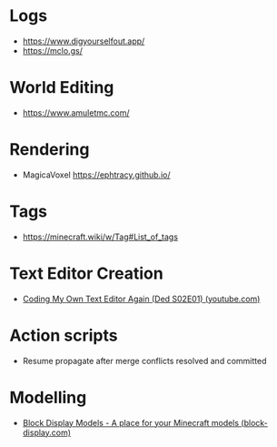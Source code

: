 # Logs

- https://www.digyourselfout.app/
- https://mclo.gs/

# World Editing

- https://www.amuletmc.com/

# Rendering

- MagicaVoxel https://ephtracy.github.io/

# Tags

- https://minecraft.wiki/w/Tag#List_of_tags

# Text Editor Creation

- [Coding My Own Text Editor Again (Ded S02E01) (youtube.com)](https://www.youtube.com/watch?v=w_yXlnjeAy4)

# Action scripts

- Resume propagate after merge conflicts resolved and committed

# Modelling

- [Block Display Models - A place for your Minecraft models (block-display.com)](https://block-display.com/)